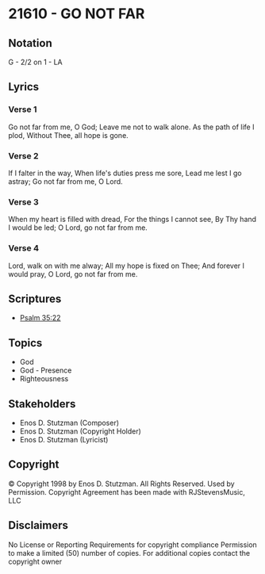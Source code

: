 # 21610 - GO NOT FAR

## Notation

G - 2/2 on 1 - LA

## Lyrics

### Verse 1

Go not far from me, O God; Leave me not to walk alone. As the path of life I plod, Without Thee, all hope is gone.



### Verse 2

If I falter in the way, When life's duties press me sore, Lead me lest I go astray; Go not far from me, O Lord.


### Verse 3

When my heart is filled with dread, For the things I cannot see, By Thy hand I would be led; O Lord, go not far from me.

### Verse 4

Lord, walk on with me alway; All my hope is fixed on Thee; And forever I would pray, O Lord, go not far from me.



## Scriptures

- [Psalm 35:22](https://www.biblegateway.com/passage/?search=Psalm%2035%3A22)

## Topics

- God
- God - Presence
- Righteousness

## Stakeholders

- Enos D. Stutzman (Composer)
- Enos D. Stutzman (Copyright Holder)
- Enos D. Stutzman (Lyricist)

## Copyright

© Copyright 1998 by Enos D. Stutzman. All Rights Reserved. Used by Permission.
Copyright Agreement has been made with RJStevensMusic, LLC

## Disclaimers

No License or Reporting Requirements for copyright compliance
Permission to make a limited (50) number of copies. 
For additional copies contact the copyright owner

